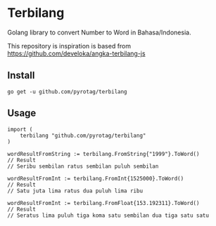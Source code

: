 # Terbilang
Golang library to convert Number to Word in Bahasa/Indonesia.

This repository is inspiration is based from https://github.com/develoka/angka-terbilang-js  

## Install

```
go get -u github.com/pyrotag/terbilang
```

## Usage 
```
import (
    terbilang "github.com/pyrotag/terbilang"
)

wordResultFromString := terbilang.FromString{"1999"}.ToWord()
// Result 
// Seribu sembilan ratus sembilan puluh sembilan

wordResultFromInt := terbilang.FromInt{1525000}.ToWord()
// Result 
// Satu juta lima ratus dua puluh lima ribu

wordResultFromInt := terbilang.FromFloat{153.192311}.ToWord()
// Result 
// Seratus lima puluh tiga koma satu sembilan dua tiga satu satu


```
